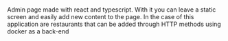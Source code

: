 

#
Admin page made with react and typescript. With it you can leave a static screen and easily add new content to the page. In the case of this application are restaurants that can be added through HTTP methods using docker as a back-end
